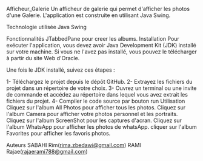 Afficheur_Galerie
Un afficheur de galerie  qui permet d'afficher les photos d'une Galerie. L'application est construite en utilisant Java Swing.

Technologie utilisée
Java Swing

Fonctionnalités
JTabbedPane pour creer les albums.
Installation
Pour exécuter l'application, vous devez avoir Java Development Kit (JDK) installé sur votre machine. Si vous ne l'avez pas installé, vous pouvez le télécharger à partir du site Web d'Oracle.

Une fois le JDK installé, suivez ces étapes :

1- Téléchargez le projet depuis le dépôt GitHub.
2- Extrayez les fichiers du projet dans un répertoire de votre choix.
3- Ouvrez un terminal ou une invite de commande et accédez au répertoire dans lequel vous avez extrait les fichiers du projet.
4- Compiler le code source par bouton run
Utilisation
Cliquez sur l'album All Photos pour afficher tous les photos.
Cliquez sur l'album  Camera pour afficher votre photos personnel et les portraits.
Cliquez sur l'album ScreenShot pour les captures d'acran.
Cliquez sur l'album WhatsApp pour afficher les photos  de whatsApp.
cliquer sur l'album Favorites pour afficher les favoris photos.

Auteurs
SABAHI Rim(rima.zbedawi@gmail.com)
RAMI Rajae(rajaerami788@gmail.com)
